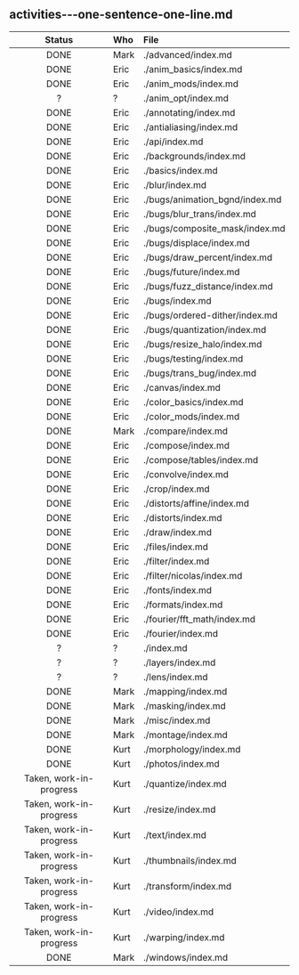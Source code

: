 ## activities---one-sentence-one-line.md

<!--
 table below as Markdown `pipe_table` (with "lazy"/"ugly" formatting)

 To see it as HTML, use:

   pandoc \
    -o activities---one-sentence-one-line.html \
       activities---one-sentence-one-line.md 

 To get a nicer table view within Markdown, use:

   pandoc \
    -o activities---one-sentence-one-line.ghmd \
    -f markdown \
    -t markdown_github \
       activities---one-sentence-one-line.md

-->


Status|Who|File
:-:|:-|:-
DONE|Mark|./advanced/index.md
DONE|Eric|./anim_basics/index.md
DONE|Eric|./anim_mods/index.md
?|?|./anim_opt/index.md
DONE|Eric|./annotating/index.md
DONE|Eric|./antialiasing/index.md
DONE|Eric|./api/index.md
DONE|Eric|./backgrounds/index.md
DONE|Eric|./basics/index.md
DONE|Eric|./blur/index.md
DONE|Eric|./bugs/animation_bgnd/index.md
DONE|Eric|./bugs/blur_trans/index.md
DONE|Eric|./bugs/composite_mask/index.md
DONE|Eric|./bugs/displace/index.md
DONE|Eric|./bugs/draw_percent/index.md
DONE|Eric|./bugs/future/index.md
DONE|Eric|./bugs/fuzz_distance/index.md
DONE|Eric|./bugs/index.md
DONE|Eric|./bugs/ordered-dither/index.md
DONE|Eric|./bugs/quantization/index.md
DONE|Eric|./bugs/resize_halo/index.md
DONE|Eric|./bugs/testing/index.md
DONE|Eric|./bugs/trans_bug/index.md
DONE|Eric|./canvas/index.md
DONE|Eric|./color_basics/index.md
DONE|Eric|./color_mods/index.md
DONE|Mark|./compare/index.md
DONE|Eric|./compose/index.md
DONE|Eric|./compose/tables/index.md
DONE|Eric|./convolve/index.md
DONE|Eric|./crop/index.md
DONE|Eric|./distorts/affine/index.md
DONE|Eric|./distorts/index.md
DONE|Eric|./draw/index.md
DONE|Eric|./files/index.md
DONE|Eric|./filter/index.md
DONE|Eric|./filter/nicolas/index.md
DONE|Eric|./fonts/index.md
DONE|Eric|./formats/index.md
DONE|Eric|./fourier/fft_math/index.md
DONE|Eric|./fourier/index.md
?|?|./index.md
?|?|./layers/index.md
?|?|./lens/index.md
DONE|Mark|./mapping/index.md
DONE|Mark|./masking/index.md
DONE|Mark|./misc/index.md
DONE|Mark|./montage/index.md
DONE|Kurt|./morphology/index.md
DONE|Kurt|./photos/index.md
Taken, work-in-progress|Kurt|./quantize/index.md
Taken, work-in-progress|Kurt|./resize/index.md
Taken, work-in-progress|Kurt|./text/index.md
Taken, work-in-progress|Kurt|./thumbnails/index.md
Taken, work-in-progress|Kurt|./transform/index.md
Taken, work-in-progress|Kurt|./video/index.md
Taken, work-in-progress|Kurt|./warping/index.md
DONE|Mark|./windows/index.md
